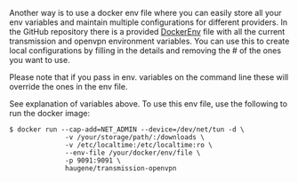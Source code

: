 Another way is to use a docker env file where you can easily store all your env variables and maintain multiple configurations for different providers.
In the GitHub repository there is a provided [DockerEnv](https://github.com/haugene/docker-transmission-openvpn/blob/master/DockerEnv) file with all the current transmission and openvpn environment variables. You can use this to create local configurations
by filling in the details and removing the # of the ones you want to use.

Please note that if you pass in env. variables on the command line these will override the ones in the env file.

See explanation of variables above.
To use this env file, use the following to run the docker image:
```
$ docker run --cap-add=NET_ADMIN --device=/dev/net/tun -d \
              -v /your/storage/path/:/downloads \
              -v /etc/localtime:/etc/localtime:ro \
              --env-file /your/docker/env/file \
              -p 9091:9091 \
              haugene/transmission-openvpn
```
